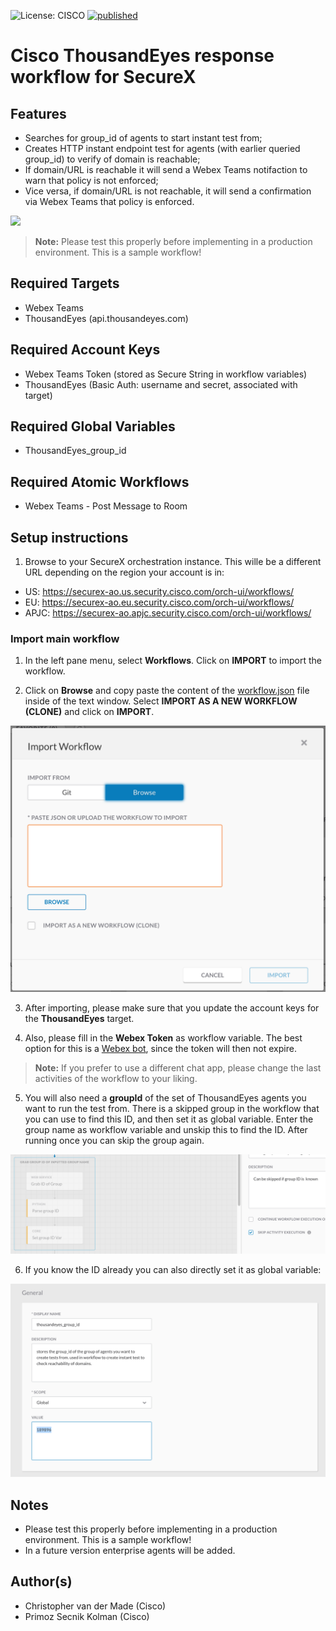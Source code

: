 ![License: CISCO](https://img.shields.io/badge/License-CISCO-blue.svg)
[![published](https://static.production.devnetcloud.com/codeexchange/assets/images/devnet-published.svg)](https://developer.cisco.com/codeexchange/github/repo/<REPO-HERE>)

# Cisco ThousandEyes response workflow for SecureX

## Features
* Searches for group_id of agents to start instant test from;
* Creates HTTP instant endpoint test for agents (with earlier queried group_id) to verify of domain is reachable;
* If domain/URL is reachable it will send a Webex Teams notifaction to warn that policy is not enforced;
* Vice versa, if domain/URL is not reachable, it will send a confirmation via Webex Teams that policy is enforced.

![](screenshots/overview-example.png)

> **Note:** Please test this properly before implementing in a production environment. This is a sample workflow!

## Required Targets
- Webex Teams
- ThousandEyes (api.thousandeyes.com)

## Required Account Keys
- Webex Teams Token (stored as Secure String in workflow variables)
- ThousandEyes (Basic Auth: username and secret, associated with target)

## Required Global Variables
- ThousandEyes_group_id

## Required Atomic Workflows
- Webex Teams - Post Message to Room

## Setup instructions

1. Browse to your SecureX orchestration instance. This wille be a different URL depending on the region your account is in: 

* US: https://securex-ao.us.security.cisco.com/orch-ui/workflows/
* EU: https://securex-ao.eu.security.cisco.com/orch-ui/workflows/
* APJC: https://securex-ao.apjc.security.cisco.com/orch-ui/workflows/

### Import main workflow

1. In the left pane menu, select **Workflows**. Click on **IMPORT** to import the workflow.

2. Click on **Browse** and copy paste the content of the [workflow.json](https://raw.githubusercontent.com/chrivand/thousand-eyes-securex-response/master/workflow.json) file inside of the text window.  Select **IMPORT AS A NEW WORKFLOW (CLONE)** and click on **IMPORT**.

![](screenshots/import_workflow.png)

3. After importing, please make sure that you update the account keys for the **ThousandEyes** target. 

4. Also, please fill in the **Webex Token** as workflow variable. The best option for this is a [Webex bot](https://developer.webex.com/docs/bots), since the token will then not expire. 

> **Note:** If you prefer to use a different chat app, please change the last activities of the workflow to your liking.

5. You will also need a **groupId** of the set of ThousandEyes agents you want to run the test from. There is a skipped group in the workflow that you can use to find this ID, and then set it as global variable. Enter the group name as workflow variable and unskip this to find the ID. After running once you can skip the group again.

![](screenshots/skip_activity.png)

6. If you know the ID already you can also directly set it as global variable:

![](screenshots/global_var.png)

## Notes

* Please test this properly before implementing in a production environment. This is a sample workflow!
* In a future version enterprise agents will be added. 

## Author(s)

* Christopher van der Made (Cisco)
* Primoz Secnik Kolman (Cisco)